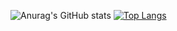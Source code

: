 ![Anurag's GitHub stats](https://github-readme-stats.vercel.app/api?username=JBeanny&show_icons=true&theme=radical) [![Top Langs](https://github-readme-stats.vercel.app/api/top-langs/?username=JBeanny&layout=donut)](https://github.com/anuraghazra/github-readme-stats)
